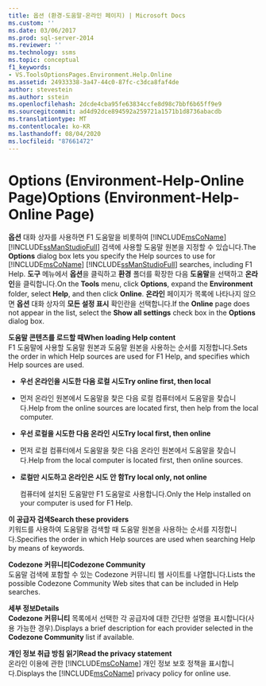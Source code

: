 ```yaml
---
title: 옵션 (환경-도움말-온라인 페이지) | Microsoft Docs
ms.custom: ''
ms.date: 03/06/2017
ms.prod: sql-server-2014
ms.reviewer: ''
ms.technology: ssms
ms.topic: conceptual
f1_keywords:
- VS.ToolsOptionsPages.Environment.Help.Online
ms.assetid: 24933338-3a47-44c0-87fc-c3dca8faf4de
author: stevestein
ms.author: sstein
ms.openlocfilehash: 2dcde4cba95fe63834ccfe8d98c7bbf6b65ff9e9
ms.sourcegitcommit: ad4d92dce894592a259721a1571b1d8736abacdb
ms.translationtype: MT
ms.contentlocale: ko-KR
ms.lasthandoff: 08/04/2020
ms.locfileid: "87661472"
---
```

# <a name="options-environment-help-online-page"></a><span data-ttu-id="b01e3-102">Options (Environment-Help-Online Page)</span><span class="sxs-lookup"><span data-stu-id="b01e3-102">Options (Environment-Help-Online Page)</span></span>
  <span data-ttu-id="b01e3-103">**옵션** 대화 상자를 사용하면 F1 도움말을 비롯하여 [!INCLUDE[msCoName](../../includes/msconame-md.md)] [!INCLUDE[ssManStudioFull](../../includes/ssmanstudiofull-md.md)] 검색에 사용할 도움말 원본을 지정할 수 있습니다.</span><span class="sxs-lookup"><span data-stu-id="b01e3-103">The **Options** dialog box lets you specify the Help sources to use for [!INCLUDE[msCoName](../../includes/msconame-md.md)] [!INCLUDE[ssManStudioFull](../../includes/ssmanstudiofull-md.md)] searches, including F1 Help.</span></span> <span data-ttu-id="b01e3-104">**도구** 메뉴에서 **옵션**을 클릭하고 **환경** 폴더를 확장한 다음 **도움말**을 선택하고 **온라인**을 클릭합니다.</span><span class="sxs-lookup"><span data-stu-id="b01e3-104">On the **Tools** menu, click **Options**, expand the **Environment** folder, select **Help**, and then click **Online**.</span></span> <span data-ttu-id="b01e3-105">**온라인** 페이지가 목록에 나타나지 않으면 **옵션** 대화 상자의 **모든 설정 표시** 확인란을 선택합니다.</span><span class="sxs-lookup"><span data-stu-id="b01e3-105">If the **Online** page does not appear in the list, select the **Show all settings** check box in the **Options** dialog box.</span></span>  
  
 <span data-ttu-id="b01e3-106">**도움말 콘텐츠를 로드할 때**</span><span class="sxs-lookup"><span data-stu-id="b01e3-106">**When loading Help content**</span></span>  
 <span data-ttu-id="b01e3-107">F1 도움말에 사용할 도움말 원본과 도움말 원본을 사용하는 순서를 지정합니다.</span><span class="sxs-lookup"><span data-stu-id="b01e3-107">Sets the order in which Help sources are used for F1 Help, and specifies which Help sources are used.</span></span>  
  
-   <span data-ttu-id="b01e3-108">**우선 온라인을 시도한 다음 로컬 시도**</span><span class="sxs-lookup"><span data-stu-id="b01e3-108">**Try online first, then local**</span></span>  
  
-   <span data-ttu-id="b01e3-109">먼저 온라인 원본에서 도움말을 찾은 다음 로컬 컴퓨터에서 도움말을 찾습니다.</span><span class="sxs-lookup"><span data-stu-id="b01e3-109">Help from the online sources are located first, then help from the local computer.</span></span>  
  
-   <span data-ttu-id="b01e3-110">**우선 로컬을 시도한 다음 온라인 시도**</span><span class="sxs-lookup"><span data-stu-id="b01e3-110">**Try local first, then online**</span></span>  
  
-   <span data-ttu-id="b01e3-111">먼저 로컬 컴퓨터에서 도움말을 찾은 다음 온라인 원본에서 도움말을 찾습니다.</span><span class="sxs-lookup"><span data-stu-id="b01e3-111">Help from the local computer is located first, then online sources.</span></span>  
  
-   <span data-ttu-id="b01e3-112">**로컬만 시도하고 온라인은 시도 안 함**</span><span class="sxs-lookup"><span data-stu-id="b01e3-112">**Try local only, not online**</span></span>  
  
     <span data-ttu-id="b01e3-113">컴퓨터에 설치된 도움말만 F1 도움말로 사용합니다.</span><span class="sxs-lookup"><span data-stu-id="b01e3-113">Only the Help installed on your computer is used for F1 Help.</span></span>  
  
 <span data-ttu-id="b01e3-114">**이 공급자 검색**</span><span class="sxs-lookup"><span data-stu-id="b01e3-114">**Search  these providers**</span></span>  
 <span data-ttu-id="b01e3-115">키워드를 사용하여 도움말을 검색할 때 도움말 원본을 사용하는 순서를 지정합니다.</span><span class="sxs-lookup"><span data-stu-id="b01e3-115">Specifies the order in which Help sources are used when searching Help by means of keywords.</span></span>  
  
 <span data-ttu-id="b01e3-116">**Codezone 커뮤니티**</span><span class="sxs-lookup"><span data-stu-id="b01e3-116">**Codezone Community**</span></span>  
 <span data-ttu-id="b01e3-117">도움말 검색에 포함할 수 있는 Codezone 커뮤니티 웹 사이트를 나열합니다.</span><span class="sxs-lookup"><span data-stu-id="b01e3-117">Lists the possible Codezone Community Web sites that can be included in Help searches.</span></span>  
  
 <span data-ttu-id="b01e3-118">**세부 정보**</span><span class="sxs-lookup"><span data-stu-id="b01e3-118">**Details**</span></span>  
 <span data-ttu-id="b01e3-119">**Codezone 커뮤니티** 목록에서 선택한 각 공급자에 대한 간단한 설명을 표시합니다(사용 가능한 경우).</span><span class="sxs-lookup"><span data-stu-id="b01e3-119">Displays a brief description for each provider selected in the **Codezone Community** list if available.</span></span>  
  
 <span data-ttu-id="b01e3-120">**개인 정보 취급 방침 읽기**</span><span class="sxs-lookup"><span data-stu-id="b01e3-120">**Read the privacy statement**</span></span>  
 <span data-ttu-id="b01e3-121">온라인 이용에 관한 [!INCLUDE[msCoName](../../includes/msconame-md.md)] 개인 정보 보호 정책을 표시합니다.</span><span class="sxs-lookup"><span data-stu-id="b01e3-121">Displays the [!INCLUDE[msCoName](../../includes/msconame-md.md)] privacy policy for online use.</span></span>  
  
  
